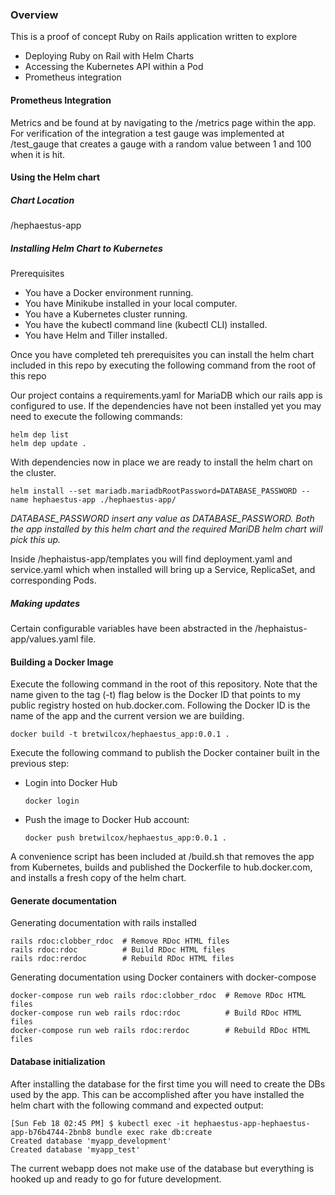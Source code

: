 ### Overview
This is a proof of concept Ruby on Rails application written to explore
* Deploying Ruby on Rail with Helm Charts
* Accessing the Kubernetes API within a Pod
* Prometheus integration

#### Prometheus Integration
Metrics and be found at by navigating to the /metrics page within the app.  For verification of the integration a test gauge was implemented at /test_gauge that creates a gauge with a random value between 1 and 100 when it is hit.

#### Using the Helm chart

##### Chart Location
/hephaestus-app

##### Installing Helm Chart to Kubernetes

Prerequisites
* You have a Docker environment running.
* You have Minikube installed in your local computer.
* You have a Kubernetes cluster running.
* You have the kubectl command line (kubectl CLI) installed.
* You have Helm and Tiller installed.

Once you have completed teh prerequisites you can install the helm chart included in this repo by executing the following command from the root of this repo


Our project contains a requirements.yaml for MariaDB which our rails app is configured to use. If the dependencies have not been installed yet you may need to execute the following commands: 

```
helm dep list 
helm dep update .
```
With dependencies now in place we are ready to install the helm chart on the cluster.

```
helm install --set mariadb.mariadbRootPassword=DATABASE_PASSWORD --name hephaestus-app ./hephaestus-app/
```
_DATABASE_PASSWORD insert any value as DATABASE_PASSWORD.  Both the app installed by this helm chart and the required MariDB helm chart will pick this up._

Inside /hephaistus-app/templates you will find deployment.yaml and service.yaml which when installed will bring up a Service, ReplicaSet, and corresponding Pods.

##### Making updates

Certain configurable variables have been abstracted in the /hephaistus-app/values.yaml file.

#### Building a Docker Image

Execute the following command in the root of this repository.  Note that the name given to the tag (-t) flag below is the Docker ID that points to my public registry hosted on hub.docker.com.  Following the Docker ID is the name of the app and the current version we are building.
 
`docker build -t bretwilcox/hephaestus_app:0.0.1 .`

Execute the following command to publish the Docker container built in the previous step:

* Login into Docker Hub

    `docker login`

* Push the image to Docker Hub account:

    `docker push bretwilcox/hephaestus_app:0.0.1 .`
    
A convenience script has been included at /build.sh that removes the app from Kubernetes, builds and published the Dockerfile to hub.docker.com, and installs a fresh copy of the helm chart.

#### Generate documentation
Generating documentation with rails installed
```
rails rdoc:clobber_rdoc  # Remove RDoc HTML files
rails rdoc:rdoc          # Build RDoc HTML files
rails rdoc:rerdoc        # Rebuild RDoc HTML files
```

Generating documentation using Docker containers with docker-compose
```
docker-compose run web rails rdoc:clobber_rdoc  # Remove RDoc HTML files
docker-compose run web rails rdoc:rdoc          # Build RDoc HTML files
docker-compose run web rails rdoc:rerdoc        # Rebuild RDoc HTML files
```

#### Database initialization
After installing the database for the first time you will need to create the DBs used by the app.  This can be accomplished after you have installed the helm chart with the following command and expected output:

```
[Sun Feb 18 02:45 PM] $ kubectl exec -it hephaestus-app-hephaestus-app-b76b4744-2bnb8 bundle exec rake db:create
Created database 'myapp_development'
Created database 'myapp_test'
```

The current webapp does not make use of the database but everything is hooked up and ready to go for future development.
